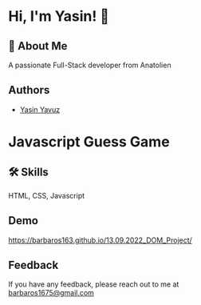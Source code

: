 
# Hi, I'm Yasin! 👋


## 🚀 About Me
A passionate Full-Stack developer from Anatolien


## Authors



- [Yasin Yavuz](https://github.com/barbaros163)



# Javascript Guess Game


## 🛠 Skills
HTML, CSS, Javascript


## Demo

https://barbaros163.github.io/13.09.2022_DOM_Project/

## Feedback

If you have any feedback, please reach out to me at barbaros1675@gmail.com

